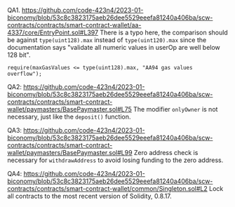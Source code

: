 QA1. https://github.com/code-423n4/2023-01-biconomy/blob/53c8c3823175aeb26dee5529eeefa81240a406ba/scw-contracts/contracts/smart-contract-wallet/aa-4337/core/EntryPoint.sol#L397
There is a typo here, the comparison should be against ``type(uint128).max`` instead of ``type(uint120).max`` since the documentation says "validate all numeric values in userOp are well below 128 bit".

```
require(maxGasValues <= type(uint128).max, "AA94 gas values overflow");

```

QA2: https://github.com/code-423n4/2023-01-biconomy/blob/53c8c3823175aeb26dee5529eeefa81240a406ba/scw-contracts/contracts/smart-contract-wallet/paymasters/BasePaymaster.sol#L75
The modifier ``onlyOwner`` is not necessary, just like the ``deposit()`` function. 

QA3: https://github.com/code-423n4/2023-01-biconomy/blob/53c8c3823175aeb26dee5529eeefa81240a406ba/scw-contracts/contracts/smart-contract-wallet/paymasters/BasePaymaster.sol#L99
Zero address check is necessary for ``withdrawAddress`` to avoid losing funding to the zero address.

QA4: https://github.com/code-423n4/2023-01-biconomy/blob/53c8c3823175aeb26dee5529eeefa81240a406ba/scw-contracts/contracts/smart-contract-wallet/common/Singleton.sol#L2
Lock all contracts to the most recent version of Solidity, 0.8.17.

